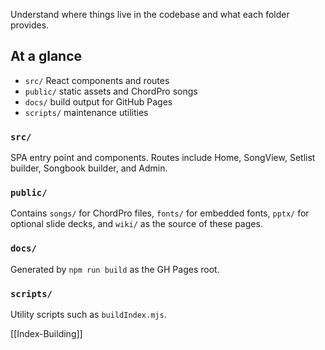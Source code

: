 Understand where things live in the codebase and what each folder provides.

## At a glance
- `src/` React components and routes
- `public/` static assets and ChordPro songs
- `docs/` build output for GitHub Pages
- `scripts/` maintenance utilities

### `src/`
SPA entry point and components. Routes include Home, SongView, Setlist builder, Songbook builder, and Admin.

### `public/`
Contains `songs/` for ChordPro files, `fonts/` for embedded fonts, `pptx/` for optional slide decks, and `wiki/` as the source of these pages.

### `docs/`
Generated by `npm run build` as the GH Pages root.

### `scripts/`
Utility scripts such as `buildIndex.mjs`.

[[Index-Building]]
